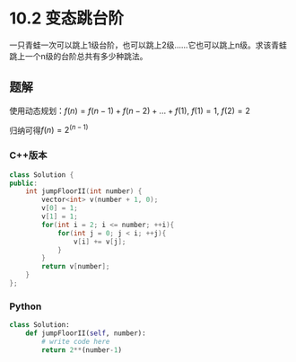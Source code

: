 # 10.2 变态跳台阶

一只青蛙一次可以跳上1级台阶，也可以跳上2级……它也可以跳上n级。求该青蛙跳上一个n级的台阶总共有多少种跳法。

## 题解

使用动态规划：$f(n) = f(n-1) + f(n-2) + ... + f(1)$, $f(1) = 1$, $f(2) = 2$

归纳可得$f(n) = 2^(n-1)$


### C++版本
```cpp
class Solution {
public:
    int jumpFloorII(int number) {
        vector<int> v(number + 1, 0);
        v[0] = 1;
        v[1] = 1;
        for(int i = 2; i <= number; ++i){
            for(int j = 0; j < i; ++j){
                v[i] += v[j];
            }
        }
        return v[number];
    }
};
```

### Python 
```python
class Solution:
    def jumpFloorII(self, number):
        # write code here
        return 2**(number-1)
```

